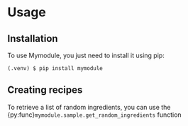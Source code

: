 # Usage

## Installation

To use Mymodule, you just need to install it using pip:

```console
(.venv) $ pip install mymodule
```

## Creating recipes

To retrieve a list of random ingredients,
you can use the {py:func}`mymodule.sample.get_random_ingredients` function
